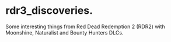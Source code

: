 # rdr3_discoveries.
Some interesting things from Red Dead Redemption 2 (RDR2) with Moonshine, Naturalist and Bounty Hunters DLCs.